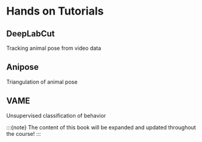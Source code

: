 # Hands on Tutorials

## DeepLabCut
Tracking animal pose from video data

## Anipose
Triangulation of animal pose

## VAME
Unsupervised classification of behavior

:::{note}
The content of this book will be expanded and updated throughout the course!
:::